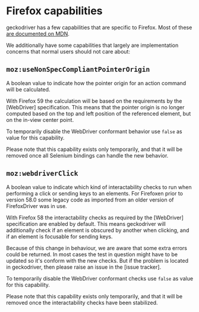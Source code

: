 Firefox capabilities
====================

geckodriver has a few capabilities that are specific to Firefox.
Most of these [are documented on MDN](https://developer.mozilla.org/en-US/docs/Web/WebDriver/Capabilities/firefoxOptions).

We additionally have some capabilities that largely are implementation
concerns that normal users should not care about:


`moz:useNonSpecCompliantPointerOrigin`
--------------------------------------

A boolean value to indicate how the pointer origin for an action
command will be calculated.

With Firefox 59 the calculation will be based on the requirements
by the [WebDriver] specification. This means that the pointer origin
is no longer computed based on the top and left position of the
referenced element, but on the in-view center point.

To temporarily disable the WebDriver conformant behavior use `false`
as value for this capability.

Please note that this capability exists only temporarily, and that
it will be removed once all Selenium bindings can handle the new
behavior.


`moz:webdriverClick`
--------------------

A boolean value to indicate which kind of interactability checks
to run when performing a click or sending keys to an elements. For
Firefoxen prior to version 58.0 some legacy code as imported from
an older version of FirefoxDriver was in use.

With Firefox 58 the interactability checks as required by the
[WebDriver] specification are enabled by default. This means
geckodriver will additionally check if an element is obscured by
another when clicking, and if an element is focusable for sending
keys.

Because of this change in behaviour, we are aware that some extra
errors could be returned. In most cases the test in question might
have to be updated so it's conform with the new checks. But if the
problem is located in geckodriver, then please raise an issue in
the [issue tracker].

To temporarily disable the WebDriver conformant checks use `false`
as value for this capability.

Please note that this capability exists only temporarily, and that
it will be removed once the interactability checks have been
stabilized.
